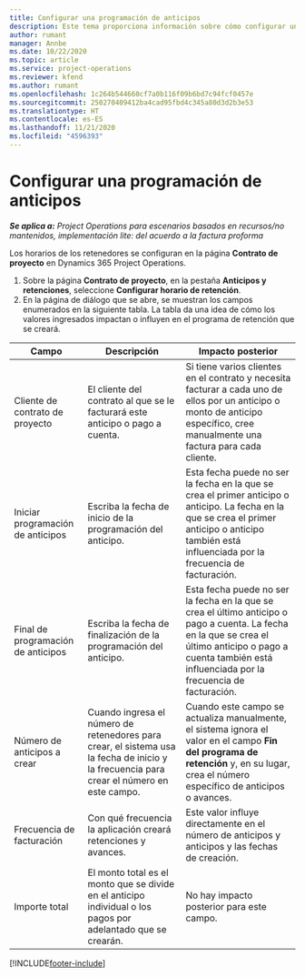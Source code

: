 ```yaml
---
title: Configurar una programación de anticipos
description: Este tema proporciona información sobre cómo configurar un cronograma de retención en Project Operations.
author: rumant
manager: Annbe
ms.date: 10/22/2020
ms.topic: article
ms.service: project-operations
ms.reviewer: kfend
ms.author: rumant
ms.openlocfilehash: 1c264b544660cf7a0b116f09b6bd7c94fcf0457e
ms.sourcegitcommit: 250270409412ba4cad95fbd4c345a80d3d2b3e53
ms.translationtype: HT
ms.contentlocale: es-ES
ms.lasthandoff: 11/21/2020
ms.locfileid: "4596393"
---
```

# <a name="set-up-a-retainer-schedule"></a>Configurar una programación de anticipos

_**Se aplica a:** Project Operations para escenarios basados en recursos/no mantenidos, implementación lite: del acuerdo a la factura proforma_

Los horarios de los retenedores se configuran en la página **Contrato de proyecto** en Dynamics 365 Project Operations.

1. Sobre la página **Contrato de proyecto**, en la pestaña **Anticipos y retenciones**, seleccione **Configurar horario de retención**.
2. En la página de diálogo que se abre, se muestran los campos enumerados en la siguiente tabla. La tabla da una idea de cómo los valores ingresados impactan o influyen en el programa de retención que se creará.

| Campo | Descripción | Impacto posterior |
| --- | --- | --- |
| Cliente de contrato de proyecto | El cliente del contrato al que se le facturará este anticipo o pago a cuenta. | Si tiene varios clientes en el contrato y necesita facturar a cada uno de ellos por un anticipo o monto de anticipo específico, cree manualmente una factura para cada cliente. |
| Iniciar programación de anticipos | Escriba la fecha de inicio de la programación del anticipo. | Esta fecha puede no ser la fecha en la que se crea el primer anticipo o anticipo. La fecha en la que se crea el primer anticipo o anticipo también está influenciada por la frecuencia de facturación. |
| Final de programación de anticipos | Escriba la fecha de finalización de la programación del anticipo. | Esta fecha puede no ser la fecha en la que se crea el último anticipo o pago a cuenta. La fecha en la que se crea el último anticipo o pago a cuenta también está influenciada por la frecuencia de facturación. |
| Número de anticipos a crear | Cuando ingresa el número de retenedores para crear, el sistema usa la fecha de inicio y la frecuencia para crear el número en este campo. | Cuando este campo se actualiza manualmente, el sistema ignora el valor en el campo **Fin del programa de retención** y, en su lugar, crea el número específico de anticipos o avances. |
| Frecuencia de facturación | Con qué frecuencia la aplicación creará retenciones y avances. | Este valor influye directamente en el número de anticipos y anticipos y las fechas de creación. |
| Importe total | El monto total es el monto que se divide en el anticipo individual o los pagos por adelantado que se crearán. | No hay impacto posterior para este campo. |


[!INCLUDE[footer-include](../../includes/footer-banner.md)]